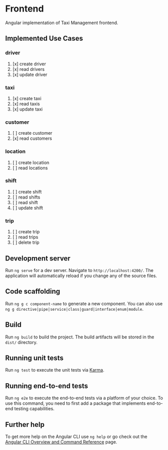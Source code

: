 # Frontend

Angular implementation of Taxi Management frontend.

## Implemented Use Cases

### driver

1. [x] create driver
2. [x] read drivers
3. [x] update driver

### taxi

1. [x] create taxi
2. [x] read taxis
3. [x] update taxi

### customer

1. [ ] create customer
2. [x] read customers

### location

1. [ ] create location
2. [ ] read locations

### shift

1. [ ] create shift
2. [ ] read shifts
3. [ ] read shift
4. [ ] update shift

### trip

1. [ ] create trip
2. [ ] read trips
3. [ ] delete trip

## Development server

Run `ng serve` for a dev server. Navigate to `http://localhost:4200/`. The application will automatically reload if you change any of the source files.

## Code scaffolding

Run `ng g c component-name` to generate a new component. You can also use `ng g directive|pipe|service|class|guard|interface|enum|module`.

## Build

Run `ng build` to build the project. The build artifacts will be stored in the `dist/` directory.

## Running unit tests

Run `ng test` to execute the unit tests via [Karma](https://karma-runner.github.io).

## Running end-to-end tests

Run `ng e2e` to execute the end-to-end tests via a platform of your choice. To use this command, you need to first add a package that implements end-to-end testing capabilities.

## Further help

To get more help on the Angular CLI use `ng help` or go check out the [Angular CLI Overview and Command Reference](https://angular.io/cli) page.
